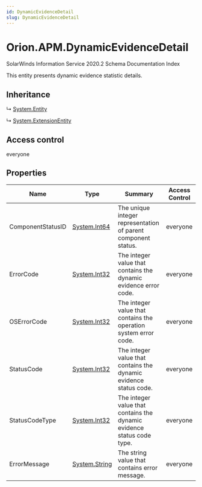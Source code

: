 ```yaml
---
id: DynamicEvidenceDetail
slug: DynamicEvidenceDetail
---
```


# Orion.APM.DynamicEvidenceDetail

SolarWinds Information Service 2020.2 Schema Documentation Index

This entity presents dynamic evidence statistic details.

## Inheritance

↳ [System.Entity](./../System/Entity)

↳ [System.ExtensionEntity](./../System/ExtensionEntity)

## Access control

everyone

## Properties

| Name | Type | Summary | Access Control |
| ------ | ------ | ------ | ------ |
| ComponentStatusID | [System.Int64](https://docs.microsoft.com/en-us/dotnet/api/system.int64) | The unique integer representation of parent component status. | everyone |
| ErrorCode | [System.Int32](https://docs.microsoft.com/en-us/dotnet/api/system.int32) | The integer value that contains the dynamic evidence error code. | everyone |
| OSErrorCode | [System.Int32](https://docs.microsoft.com/en-us/dotnet/api/system.int32) | The integer value that contains the operation system error code. | everyone |
| StatusCode | [System.Int32](https://docs.microsoft.com/en-us/dotnet/api/system.int32) | The integer value that contains the dynamic evidence status code. | everyone |
| StatusCodeType | [System.Int32](https://docs.microsoft.com/en-us/dotnet/api/system.int32) | The integer value that contains the dynamic evidence status code type. | everyone |
| ErrorMessage | [System.String](https://docs.microsoft.com/en-us/dotnet/api/system.string) | The string value that contains error message. | everyone |

